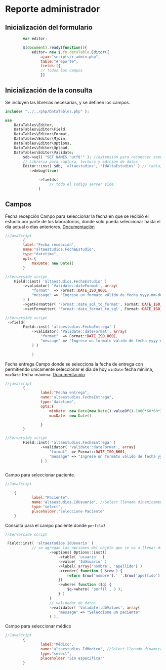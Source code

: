 # Reporte administrador

## Inicialización del formulario 

```js
        var editor;

        $(document).ready(function(){
            editor= new $.fn.dataTable.Editor({       
                ajax:"scripts/r_admin.php",
                table:"#reporte",  
                fields:[{
                // Todos los campos 
                }]
```

## Inicialización de la consulta 

Se incluyen las librerias necesarias, y se definen los campos.
```php
include( "../../php/DataTables.php" );

use
	DataTables\Editor,
	DataTables\Editor\Field,
	DataTables\Editor\Format,
	DataTables\Editor\Mjoin,
	DataTables\Editor\Options,
	DataTables\Editor\Upload,
	DataTables\Editor\Validate;
        $db->sql( "SET NAMES 'utf8'" ); //extensión para reconocer acentos y letra ñ
        // Libreria para captura, lectura y edicion de datos
        Editor::inst( $db, 'altaestudios', 'IdAltaEstudios' ) // tabla, y primarykey de la tabla
	       ->debug(true)

	           ->fields( 
                    // todo el codigo server side
               )
```

## Campos

Fecha recepción
Campo para seleccionar la fecha en que se recibió el estudio por parte de los laboratorios, donde solo pueda seleccionar hasta el dia actual o dias anteriores. <a href="https://editor.datatables.net/reference/field/date">Documentación</a>


```js
//JavaScript
        {
        label:"Fecha recepción",
        name:"altaestudios.FechaEstudio",
        type:"datetime",
        opts:{
            maxDate: new Date()
        }

```

```php
//Serverside script
    Field::inst( 'altaestudios.FechaEstudio' )
        ->validator( 'Validate::dateFormat', array(
            "format"  => Format::DATE_ISO_8601,
            "message" => "Ingrese un formato válido de fecha yyyy-mm-dd"
        ) )
        ->getFormatter( 'Format::date_sql_to_format', Format::DATE_ISO_8601 )
        ->setFormatter( 'Format::date_format_to_sql', Format::DATE_ISO_8601 )
```



```php
//Serverside script
 ->field(
        Field::inst( 'altaestudios.FechaEntrega' )
			->validator( 'Validate::dateFormat', array(
				"format"  => Format::DATE_ISO_8601,
				"message" => "Ingrese un formato válido de fecha yyyy-mm-dd"
			) )
            
            )
```

Fecha entrega
Campo donde se selecciona la fecha de entrega con permitiendo unicamente seleccionar el dia de hoy ```minDate``` fecha minima, 
```maxDate``` fecha máxima. <a href="https://editor.datatables.net/reference/field/date">Documentación</a>
```js
//javascript
        {
                label:"Fecha entrega",
                name:"altaestudios.FechaEntrega",
                type:"datetime",
                opts:{
                    minDate: new Date(new Date().valueOf()-1000*60*60*24),
                    maxDate: new Date()

                }
        }
``` 


```php
//Serverside script
        Field::inst( 'altaestudios.FechaEntrega' )
                ->validator( 'Validate::dateFormat', array(
                    "format"  => Format::DATE_ISO_8601,
                    "message" => "Ingrese un formato válido de fecha yyyy-mm-dd"
                ) )
                
```

Campo para seleccionar paciente.
```js
//JavaScript

    {
            label:"Paciente",
            name:"altaestudios.IdUsuario", //Select llenado dinamicamente
            type:"select",
            placeholder:"Seleccione Paciente"
    }
```

Consulta para el campo paciente donde ```perfil=3```  

```php
//Serverside script

 Field::inst( 'altaestudios.IdUsuario' )
            // se agregan las opciones del objeto que se va a llenar dinamicamente
                    ->options( Options::inst()
                        ->table( 'usuario'  )
                        ->value( 'IdUsuario' )
                        ->label( array('nombre', 'apellido') )
						->render( function ( $row ) {
							return $row['nombre'].' '.$row['apellido'].'';
						})
						->where( function ($q) {
							$q->where( 'perfil', 3 );
						} )
                    )
                    // validador de datos
                    ->validator( 'Validate::dbValues', array(
						"message" => "Seleccione un paciente"
					) ),
```
Campo para seleccionar médico
```js
//JavaScript
        {
                label:"Médico",
                name:"altaestudios.IdMedico", //Select llenado dinamicamente
                type:"select",
                placeholder:"Sin especificar"
        }
```


